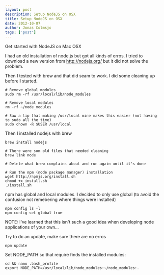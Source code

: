 ```yaml
---
layout: post
description: Setup NodeJS on OSX
title: Setup NodeJS on OSX
date: 2012-10-07
author: Jonas Colmsjo
tags: ['post']
---
```


Get started with NodeJS on Mac OSX





I had an old installation of node.js but got all kinds of erros. I tried to download a new version from http://nodejs.org/ but it did not solve the problem.

Then I tested with brew and that did seam to work. I did some cleaning up before I started.


```
# Remove global modules
sudo rm -rf /usr/local/lib/node_modules

# Remove local modules
rm -rf ~/node_modules

# Saw a tip that making /usr/local mine makes this easier (not having to sudo all the time)
sudo chown -R $USER /usr/local
```

Then I installed nodejs with brew
```
brew install nodejs

# There were som old files that needed cleaning
brew link node

# Delete what brew complains about and run again until it's done

# Run the npm (node package manager) installation
wget http://npmjs.org/install.sh
chmod +x install.sh 
./install.sh
```

npm has global and local modules. I decided to only use global (to avoid the confusion not remebering where things were installed)
```
npm config ls -l
npm config set global true
```
NOTE: I've learned that this isn't such a good idea when developing node applications of your own...

Try to do an update, make sure there are no erros
```
npm update
```

Set NODE_PATH so that require finds the installed modules:
```
cd && nano .bash_profile
export NODE_PATH=/usr/local/lib/node_modules:~/node_modules:.
```

